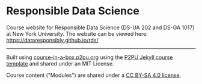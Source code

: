 # Responsible Data Science

Course website for Responsible Data Science (DS-UA 202 and DS-GA 1017) at New York University. The website can be viewed here: https://dataresponsibly.github.io/rds/

---

Built using [course-in-a-box.p2pu.org](https://course-in-a-box.p2pu.org) using the [P2PU Jekyll course template](https://github.com/p2pu/jekyll-course-template) and shared under an MIT License.

Course content ("Modules") are shared under a [CC BY-SA 4.0 license](https://creativecommons.org/licenses/by-sa/4.0/).
